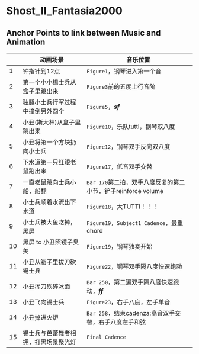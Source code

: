 # Shost_II_Fantasia2000

## Anchor Points to link between Music and Animation

|  | **动画场景** | **音乐位置** |
| --- | --- | --- |  
| 1 | 钟指针到12点 | `Figure1`，钢琴进入第一个音 |
| 2 | 第一个小小锡士兵从盒子里跳出来 | `Figure3`前的五度上行音阶 |
| 3 | 独腿小士兵行军过程中撞倒另外四个 | `Figure5`，***sf*** |
| 4 | 小丑(斯大林)从盒子里跳出来 | `Figure10`，乐队tutti，钢琴双八度 |
| 5 | 小丑将第一个方块扔向小士兵 | `Figure12`，钢琴双手反向双八度 |
| 6 | 下水道第一只红眼老鼠跑出来 | `Figure17`，低音双手交替 |
| 7 | 一直老鼠跳向士兵小船，船翻 | `Bar 170`第二拍，双手八度反复的第二小节，铲子reinforce volume |
| 8 | 小士兵顺着水流出下水道 | `Figure18`，大TUTTI！！！ |
| 9 | 小士兵被大鱼吃掉，黑屏 | `Figure19`，`Subject1 Cadence`，最重chord |
| 10 | 黑屏 to 小丑照镜子臭美 | `Figure19`，钢琴独奏开始 |
| 11 | 小丑从箱子里拔刀砍锡士兵 | `Figure22`，钢琴双手隔八度快速跑动 |
| 12 | 小丑挥刀砍碎冰面 | `Bar 250`，第二遍双手隔八度快速跑动，***ff*** |
| 13 | 小丑飞向锡士兵 | `Figure23`，右手八度，左手单音 |
| 14 | 小丑掉进火炉 | `Bar 258`，结束cadenza:高音双手交替，右手八度左手和弦 |
| 15 | 锡士兵与芭蕾舞者相拥，打黑场景聚光灯 | `Final Cadence` |